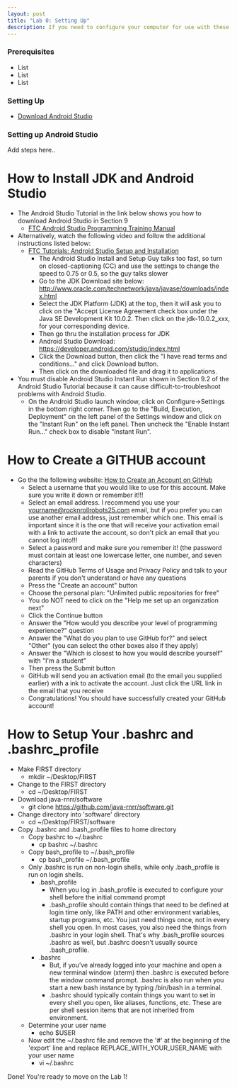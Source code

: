```yaml
---
layout: post
title: "Lab 0: Setting Up"
description: If you need to configure your computer for use with these labs start here!
---
```



### Prerequisites

* List
* List
* List


### Setting Up

* [Download Android Studio][android-install]

### Setting up Android Studio

Add steps here..


# How to Install JDK and Android Studio
* The Android Studio Tutorial in the link below shows you how to download Android Studio in Section 9
  * [FTC Android Studio  Programming Training Manual](https://www.firstinspires.org/sites/default/files/uploads/resource_library/ftc/android-studio-tutorial.pdf)
* Alternatively, watch the following video and follow the additional instructions listed below:
  * [FTC Tutorials: Android Studio Setup and Installation](https://youtu.be/uTjYo9w0TaY)
     * The Android Studio Install and Setup Guy talks too fast, so turn on closed-captioning (CC) and use the settings to change the speed to 0.75 or 0.5, so the guy talks slower
     * Go to the JDK Download site below: http://www.oracle.com/technetwork/java/javase/downloads/index.html
     * Select the JDK Platform (JDK) at the top, then it will ask you to click on the "Accept License Agreement check box under the Java SE Development Kit 10.0.2. Then click on the jdk-10.0.2_xxx, for your corresponding device.
     * Then go thru the installation process for JDK
     * Android Studio Download: https://developer.android.com/studio/index.html
     * Click the Download button, then click the "I have read terms and conditions..." and click Download button.
     * Then click on the downloaded file and drag it to applications.
* You must disable Android Studio Instant Run shown in Section 9.2 of the Android Studio Tutorial because it can cause difficult-to-troubleshoot problems with Android Studio.
  * On the Android Studio launch window, click on Configure->Settings in the bottom right corner. Then go to the "Build, Execution, Deployment" on the left panel of the Settings window and click on the "Instant Run" on the left panel. Then uncheck the "Enable Instant Run..." check box to disable "Instant Run".

# How to Create a GITHUB account
* Go the the following website: [How to Create an Account on GitHub](https://www.wikihow.com/Create-an-Account-on-GitHub)
  * Select a username that you would like to use for this account. Make sure you write it down or remember it!!!
  * Select an email address.  I recommend you use your yourname@rocknrollrobots25.com email, but if you prefer you can use another email address, just remember which one. This email is important since it is the one that will receive your activation email with a link to activate the account, so don't pick an email that you cannot log into!!!
  * Select a password and make sure you remember it!  (the password must contain at least one lowercase letter, one number, and seven characters)
  * Read the GitHub Terms of Usage and Privacy Policy and talk to your parents if you don't understand or have any questions
  * Press the "Create an account" button
  * Choose the personal plan: "Unlimited public repositories for free"
  * You do NOT need to click on the "Help me set up an organization next"
  * Click the Continue button
  * Answer the "How would you describe your level of programming experience?" question
  * Answer the "What do you plan to use GitHub for?" and select "Other" (you can select the other boxes also if they apply)
  * Answer the "Which is closest to how you would describe yourself" with "I'm a student"
  * Then press the Submit button
  * GitHub will send you an activation email (to the email you supplied earlier) with a ink to activate the account.  Just click the URL link in the email that you receive
  * Congratulations! You should have successfully created your GitHub account!

# How to Setup Your .bashrc and .bashrc_profile
* Make FIRST directory
  * mkdir ~/Desktop/FIRST
* Change to the FIRST directory
  * cd ~/Desktop/FIRST
* Download java-rnrr/software 
  * git clone https://github.com/java-rnrr/software.git
* Change directory into 'software' directory
  * cd ~/Desktop/FIRST/software
* Copy .bashrc and .bash_profile files to home directory 
  * Copy bashrc to ~/.bashrc
    * cp bashrc ~/.bashrc
  * Copy bash_profile to ~/.bash_profile
    * cp bash_profile ~/.bash_profile
  * Only .bashrc is run on non-login shells, while only .bash_profile is run on login shells.
    * .bash_profile    
      * When you log in .bash_profile is executed to configure your shell before the initial command prompt
      * .bash_profile should contain things that need to be defined at login time only, like PATH and other environment variables, startup programs, etc. You just need things once, not in every shell you open. In most cases, you also need the things from .bashrc in your login shell. That's why .bash_profile sources .bashrc as well, but .bashrc doesn't usually source .bash_profile.
    * .bashrc
      * But, if you’ve already logged into your machine and open a new terminal window (xterm) then .bashrc is executed before the window command prompt. .bashrc is also run when you start a new bash instance by typing /bin/bash in a terminal.
      * .bashrc should typically contain things you want to set in every shell you open, like aliases, functions, etc. These are per shell session items that are not inherited from environment.
  * Determine your user name
    * echo $USER
  * Now edit the ~/.bashrc file and remove the '#' at the beginning of the 'export' line and replace REPLACE_WITH_YOUR_USER_NAME with your user name
    * vi ~/.bashrc


Done! You're ready to move on the Lab 1!

[android-install]: https://developer.android.com/studio
